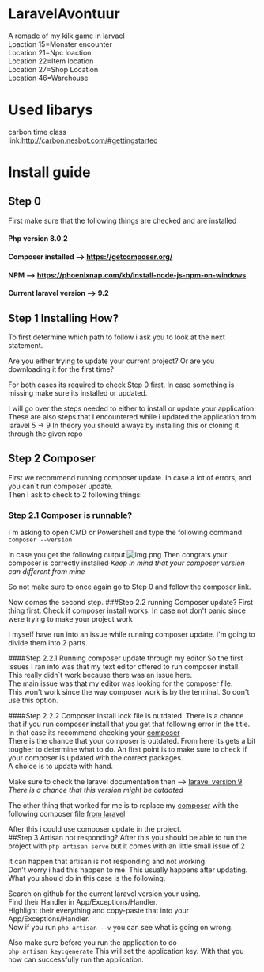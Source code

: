 # LaravelAvontuur
A remade of my kilk game in larvael <br>
Loaction 15=Monster encounter<br> 
Location 21=Npc loaction <br> 
Location 22=Item location <br>
Location 27=Shop Location <br>
Location 46=Warehouse

# Used libarys
carbon time class <br> link:http://carbon.nesbot.com/#gettingstarted

# Install guide

## Step 0 
First make sure that the following things are checked and are installed

#### Php version 8.0.2
#### Composer installed -->  https://getcomposer.org/ 
#### NPM --> https://phoenixnap.com/kb/install-node-js-npm-on-windows
#### Current laravel version --> 9.2

## Step 1 Installing How?
To first determine which path to follow i ask you to look at the next statement.

Are you either trying to update your current project?
Or are you downloading it for the first time?

For both cases its required to check Step 0 first.
In case something is missing make sure its installed or updated.

I will go over the steps needed to either to install or update your application.
These are also steps that I encountered while i updated the application from laravel 5 -> 9
In theory you should always by installing this or cloning it through the given repo

## Step 2 Composer 
First we recommend running composer update.
In case a lot of errors, and you can`t run composer update. <br>
Then I ask to check to 2 following things:

### Step 2.1 Composer is runnable? 
I`m asking to open CMD or Powershell and type the following command
```composer --version```

In case you get the following output ![img.png](img.png)
Then congrats your composer is correctly installed
*Keep in mind that your composer version can different from mine*

So not make sure to once again go to Step 0 and follow the composer link.

Now comes the second step.
###Step 2.2 running Composer update?
First thing first. Check if composer install works.
In case not don't panic since were trying to make your project work

I myself have run into an issue while running composer update.
I'm going to divide them into 2 parts. 

####Step 2.2.1 Running composer update through my editor
So the first issues I ran into was that my text editor offered to run composer install.  
This really didn`t work because there was an issue here.   
The main issue was that my editor was looking for the composer file.  
This won't work since the way composer work is by the terminal.
So don't use this option. 

####Step 2.2.2 Composer install lock file is outdated.
There is a chance that if you run composer install that you get that following error in the title.  
In that case its recommend checking your [composer](composer.json)  
There is the chance that your composer is outdated. 
From here its gets a bit tougher to determine what to do. 
An first point is to make sure to check if your composer is updated with the correct packages.  
A choice is to update with hand.

Make sure to check the laravel documentation then --> [laravel version 9](https://laravel.com/docs/9.x/releases)  
*There is a chance that this version might be outdated*  
  
The other thing that worked for me is to replace my [composer](composer.json) with the following composer file [from laravel](https://github.com/laravel/laravel/blob/9.x/composer.json)

After this i could use composer update in the project.  
##Step 3 Artisan not responding?
After this you should be able to run the project with ```php artisan serve``` but it comes with an little small issue of 2  

It can happen that artisan is not responding and not working.  
Don't worry i had this happen to me. This usually happens after updating.  
What you should do in this case is the following.

Search on github for the current laravel version your using.  
Find their Handler in App/Exceptions/Handler.  
Highlight their everything and copy-paste that into your App/Exceptions/Handler.  
Now if you run ```php artisan --v``` you can see what is going on wrong.

Also make sure before you run the application to do  
``php artisan key:generate`` This will set the application key.
With that you now can successfully run the application.